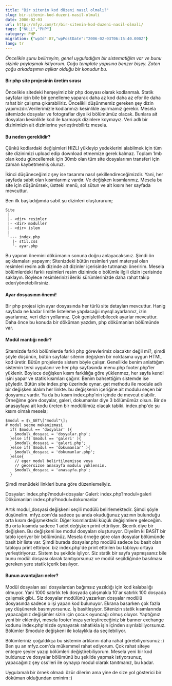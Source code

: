 ```yaml
---
title: "Bir sitenin kod düzeni nasıl olmalı?"
slug: bir-sitenin-kod-duzeni-nasil-olmali
date: 2006-02-03
url: http://mfyz.com/tr/bir-sitenin-kod-duzeni-nasil-olmali/
tags: ["NULL","PHP"]
category: PHP
migration: {"wpId":87,"wpPostDate":"2006-02-03T06:15:40.000Z"}
lang: tr
---
```


_Öncelikle şunu belirteyim, genel uyguladığım bir sistematiğim var ve bunu sizinle paylaşmak istiyorum. Çoğu template yapısına benzer bişey. Zaten çoğu arkadaşımın aşikar olduğu bir konudur bu._

#### Bir php site projesinin üretim sırası

Öncelikle sitedeki herşeyimiz bir php dosyası olarak kodlanmalı. Statik sayfalar için bile bir genelleme yaparak daha az kod daha az efor ile daha rahat bir çalışma çıkarabiliriz. Öncelikli düşünmemiz gereken şey dizin yapımızdır.Verilerimizle kodlarımızı kesinlikle ayırmamız gerekir. Mesela sitemizde dosyalar ve fotograflar diye iki bölümümüz olacak. Bunlara ait dosyaları kesinlikle kod ile karmaşık dizinlere koymayız. Veri adlı bir dizinimizin alt dizinlerine yerleştirebiliriz mesela.

#### Bu neden gereklidir?

Çünkü kodlardaki değişimleri HIZLI yükleyip yedeklerini alabilmek için tüm site dizinimizi upload edip download etmemize gerek kalmaz. Toplam 1mb olan kodu güncellemek için 30mb olan tüm site dosyalarının transferi için zaman kaybetmemiş oluruz.

İkinci düşüneceğimiz şey ise tasarımı nasıl şekillendireceğimizdir. Yani, her sayfada sabit olan kısımlarımız vardır. Ve değişken kısımlarımız. Mesela bu site için düşünürsek, üstteki menü, sol sütun ve alt kısım her sayfada mevcuttur.

Ben ilk başladığımda sabit şu dizinleri oluştururum;
```
Site
 |
 |- <dir> resimler
 |- <dir> moduller
 |- <dir> islem
 |
 '--- index.php
   |- stil.css
   '- ayar.php

```
Bu yapının önemini dökümanın sonuna doğru anlayacaksınız. Şimdi ön açıklamaları yapayım; Sitenizdeki bütün resimleri yani materyal olan resimleri resim adlı dizinde alt dizinler içerisinde tutmanızı öneririm. Mesela bölümlerdeki farklı resimleri resim dizininde o bölümle ilgili dizin içerisinde saklayın. Böylece resimlerinizi ileriki sürümlerinizde daha rahat takip eder/yönetebilirsiniz.

#### Ayar dosyasının önemi!

Bir php projesi için ayar dosyasında her türlü site detayları mevcuttur. Hanig sayfada ne kadar limitle listeleme yapılacağıi mysql ayarlarınız, izin ayarlarınız, veri dizin yollarınız. Çok genişletilebilecek ayarlar mevcuttur. Daha önce bu konuda bir döküman yazdım, php dökümanları bölümünde var.

#### Modül mantığı nedir?

Sitemizde farklı bölümlerde farklı php görevlerimiz olacaktır değil mi?, şimdi şöyle düşünün, bütün sayfalar sitenin değişken bir noktasına uygun HTML kod üretir. Bütün projelerde sistem böyle çalışır. Genellikle benim anlattığım sistemin tersi uygulanır ve her php sayfasında menu.php footer.php'ler yüklenir. Boylece değişken kısım farklılığa göre yüklenmez, her sayfa kendi işini yapar ve statik kısımları çağırır. Benim bahsettiğim sistemde ise şöyledir. Bütün site index.php üzerinde oynar. get methodu ile module adlı bir değişken alalım her linkte. bu değişkenin içeriğine ait modulu seçen bir dosyamız vardır. Ya da bu kısım index.php'nin içinde de mevcut olabilir. Örneğime göre dosyalar, galeri, dokumanlar diye 3 bölümümüz olsun. Bir de anasayfaya ait kodu üreten bir modülümüz olacak tabiki. index.php'de şu kısım olmalı mesela;
```
$modul = $\_GET\["modul"\];
# modul secme mekanizmasi
  if( $modul == 'dosyalar' ){
    $modul\_dosyasi = 'dosyalar.php';
  }else if( $modul == 'galeri' ){
    $modul\_dosyasi = 'galeri.php';
  }else if( $modul == 'dokumanlar' ){
    $modul\_dosyasi = 'dokumanlar.php';
  }else{
    // eger modul belirtilmemisse veya
    // gecersizse anasayfa modulu yuklensin.
    $modul\_dosyasi = 'anasayfa.php';
  }

```
Şimdi menüdeki linkleri buna göre düzenlemeliyiz.

Dosyalar: index.php?modul=dosyalar Galeri: index.php?modul=galeri Dökümanlar: index.php?modul=dokumanlar

Artık modul\_dosyasi değişkeni seçili modülü belirlemektedir. Şimdi şöyle düşünelim. mfyz.com'da sadece şu anda okuduğunuz yazının bulunduğu orta kısım değişmektedir. Diğer kısımlardaki küçük değişimlere geleceğim. Bu orta kısımda sadece 1 adet değişken print ettiriliyor. $icerik diye bir değişken. Bu değişkeni ise modul dosyaları oluşturuyor. Diyelim ki BASİT bir tablo içeriyor bir bölümünüz. Mesela örneğe göre olan dosyalar bölümünde basit bir liste var. Şimdi burada dosyalar.php modülü sadece bu basit olan tabloyu print ettiriyor. biz index.php'de print ettirilen bu tabloyu ortaya yerleştiriyoruz. Sistem bu şekilde işliyor. Siz statik bir sayfa yapmışsanız bile bunu modül dosyası olarak tanıtıyorsunuz ve modül seçildiğinde basılması gereken yere statik içerik basılıyor.

#### Bunun avantajları neler?

Modül dosyaları asıl dosyalardan bağımsız yazıldığı için kod kalabalığı olmuyor. Yani 1000 satırlık tek dosyada çalışmakla 10'ar satırlık 100 dosyada çalışmak gibi.. Siz dosyalar modülünü yazarken dosyalar modülü dosyasında sadece o işi yapan kod bulunuyor. Ekrana basarken çok fazla şey düşünerek basmıyorsunuz. İş basitleşiyor. Sitenizin statik kısımlarında yapacağınız değişimler sizin için çocuk oyuncağı olmuş oluyor. Yaptığınız yeni bir eklentiyi, mesela footer'ınıza yerleştireceğiniz bir banner exchange kodunu index.php'nizde oynayarak rahatlıkla işin içinden sıyrılabiliyorsunuz. Bölümler $module değişkeni ile kolaylıkla da seçilebiliyor.

Bölümleriniz çoğaldıkça bu sistemin artılarını daha rahat görebiliyorsunuz :) Ben şu an mfyz.com'da mükemmel rahat ediyorum. Çok rahat siteye entegre şeyler yazıp bölümleri değiştirebiliyorum. Mesela yeni bir kod buldunuz ve dosyalar bölümünü bu şekilde yapmak istiyorsunuz, yapacağınız şey css'leri ile oynayıp modul olarak tanıtmanız, bu kadar.

Uygulamalı bir örnek olmadı özür dilerim ama yine de size yol gösterici bir döküman olduğundan eminim :)